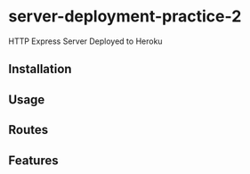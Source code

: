 # server-deployment-practice-2

HTTP Express Server Deployed to Heroku
## Installation

## Usage

## Routes

## Features

